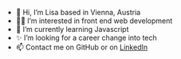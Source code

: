 - 👋 Hi, I’m Lisa based in Vienna, Austria
- 👩‍💻 I’m interested in front end web development
- 🌱 I’m currently learning Javascript
- ✨ I’m looking for a career change into tech
- 📫 Contact me on GitHub or on [LinkedIn](https://www.linkedin.com/in/lisa-weilguni-831800bb/)

